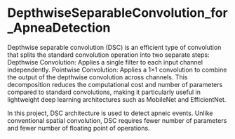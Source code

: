 # DepthwiseSeparableConvolution_for_ApneaDetection
Depthwise separable convolution (DSC) is an efficient type of convolution that splits the standard convolution operation into two separate steps:
Depthwise Convolution: Applies a single filter to each input channel independently.
Pointwise Convolution: Applies a 1×1 convolution to combine the output of the depthwise convolution across channels.
This decomposition reduces the computational cost and number of parameters compared to standard convolutions, making it particularly useful in lightweight deep learning architectures such as MobileNet and EfficientNet.

In this project, DSC architecture is used to detect apneic events. Unlike conventional spatial convolution, DSC requires fewer number of parameters and fewer number of floating point of operations.

